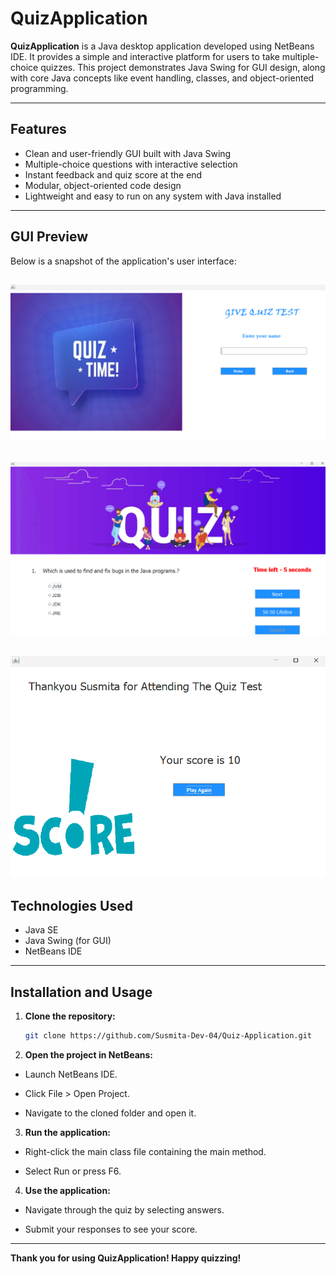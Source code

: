 # QuizApplication

**QuizApplication** is a Java desktop application developed using NetBeans IDE. It provides a simple and interactive platform for users to take multiple-choice quizzes. This project demonstrates Java Swing for GUI design, along with core Java concepts like event handling, classes, and object-oriented programming.

---

## Features

- Clean and user-friendly GUI built with Java Swing  
- Multiple-choice questions with interactive selection  
- Instant feedback and quiz score at the end  
- Modular, object-oriented code design  
- Lightweight and easy to run on any system with Java installed  

---

## GUI Preview

Below is a snapshot of the application's user interface:

![QuizApplication Home GUI](https://github.com/Susmita-Dev-04/Quiz-Application/blob/main/GUIimg/Home.png?raw=true)  
---
![QuizApplication Quiz-Screen GUI](https://github.com/Susmita-Dev-04/Quiz-Application/blob/main/GUIimg/Quiz-screen.png?raw=true)
---
![QuizApplication Score GUI](https://github.com/Susmita-Dev-04/Quiz-Application/blob/main/GUIimg/Score.png?raw=true)  
---

## Technologies Used

- Java SE  
- Java Swing (for GUI)  
- NetBeans IDE  

---

## Installation and Usage

1. **Clone the repository:**

   ```bash
   git clone https://github.com/Susmita-Dev-04/Quiz-Application.git

2. **Open the project in NetBeans:**
- Launch NetBeans IDE.

- Click File > Open Project.

- Navigate to the cloned folder and open it.

3. **Run the application:**

- Right-click the main class file containing the main method.

- Select Run or press F6.

4. **Use the application:**

- Navigate through the quiz by selecting answers.

- Submit your responses to see your score.
---
**Thank you for using QuizApplication! Happy quizzing!**


